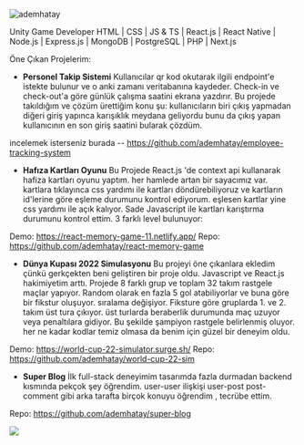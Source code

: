 <p align="left"> <img src="https://komarev.com/ghpvc/?username=ademhatay&label=Profile%20views&color=0e75b6&style=flat" alt="ademhatay" /> </p>
Unity Game Developer
HTML | CSS | JS & TS | React.js | React Native | Node.js | Express.js | MongoDB | PostgreSQL | PHP | Next.js

Öne Çıkan Projelerim:

- **Personel Takip Sistemi**
Kullanıcılar qr kod okutarak ilgili endpoint'e istekte bulunur ve o anki zamanı veritabanına kaydeder. Check-in ve check-out'a göre günlük çalışma saatini ekrana yazdırır. Bu projede takıldığım ve çözüm ürettiğim konu şu: kullanıcıların biri çıkış yapmadan diğeri giriş yapınca karışıklık meydana geliyordu bunu da çıkış yapan kullanıcının en son giriş saatini bularak çözdüm. 

incelemek isterseniz burada -- https://github.com/ademhatay/employee-tracking-system

- **Hafıza Kartları Oyunu**
Bu Projede React.js 'de context api kullanarak hafiza kartları oyunu yaptım. her hamlede artan bir sayacımız var. kartlara tıklayınca css yardımı ile kartları döndürebiliyoruz ve kartların id'lerine göre eşleme durumunu kontrol ediyorum. eşlesen kartlar yine css yardımı ile açık kalıyor. Sade Javascript ile kartları karıştırma durumunu kontrol ettim. 3 farklı level bulunuyor:

Demo: https://react-memory-game-11.netlify.app/
Repo: https://github.com/ademhatay/react-memory-game

- **Dünya Kupası 2022 Simulasyonu**
Bu projeyi öne çıkanlara ekledim çünkü gerkçekten beni geliştiren bir proje oldu. Javascript ve React.js hakimiyetim arttı. Projede 8 farklı grup ve toplam 32 takım rastgele maçlar yapıyor. Random olarak en fazla 5 gol atabiliyorlar ve buna göre bir fikstur oluşuyor. sıralama değişiyor. Fiksture göre gruplarda 1. ve 2. takım üst tura çıkıyor. üst turlarda beraberlik durumunda maç uzuyor veya penaltılara gidiyor. Bu şekilde şampiyon rastgele belirlenmiş oluyor. her ne kadar kodlar temiz olmasa da benim için güzel bir deneyim oldu.

Demo: https://world-cup-22-simulator.surge.sh/
Repo: https://github.com/ademhatay/world-cup-22-sim

- **Super Blog**
İlk full-stack deneyimim tasarımda fazla durmadan backend kısmında pekçok şey öğrendim. user-user ilişkişi user-post post-comment gibi arka tarafta birçok konuyu öğrendim , tecrübe ettim. 

Repo:  https://github.com/ademhatay/super-blog

 
 
<img src="https://user-images.githubusercontent.com/66277966/170010039-f1832532-4421-4e64-a3f5-327a0b926d0e.svg">
